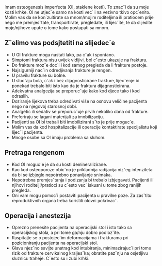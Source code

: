 Imam osteogenesis imperfecta (OI, staklene kosti).  To znacˇi da su moje kosti krhke.  OI ne utjecˇe samo na kosti vec´ i na vezivno tkivo opc´enito.  Molim vas da se kon´zultirate sa mnom/mojim roditeljima ili pratiocem prije nego me premjesˇtate, transportirate, pregledate, ili lijecˇite, te da slijedite moje/njihove upute o tome kako postupati sa mnom.

## Zˇelimo vas podsjtetiti na slijedec´e
- U OI frakture mogu nastati lako, pa cˇak i spontano.
- Simptomi fraktura nisu uvijek vidljivi, bol cˇesto ukazuje na frakturu.
- Do frakture mozˇe doc´i i kod samog pregleda da li frakture postoje.
- Najsigurniji nacˇin odredjivanja frakture je rengen.
- U pravilu frakture su bolne.
- U slucˇaju bola, cˇak i bez dijagnosticirane frakture, lijecˇenje bi ponekad trebalo biti isto kao da je fraktura dijagnosticirana.
- Adekvatna analgezija se preporucˇuje kako kod djece tako i kod odraslih.
- Doziranje lijekova treba određivati više na osnovu veličine pacijenta nego na njegovoj starosnoj dobi.
- Analgetic ili sedativ se preporucˇuje prvih nekoliko dana od frakture.
- Preferiraju se lagani materijali za imobilizaciju.
- Pacijenti sa OI bi trebali biti imobilizirani sˇto je prije moguc´e.
- Molim vas da kod hospitalizacije ili operacije kontaktirate specijalistu koji lijecˇi pacijenta.
- Mnoge osobe sa OI imaju problema sa sluhom.

## Pretraga rengenom
- Kod OI moguc´e je da su kosti demineralizirane.
- Kao kod osteoporoze obicˇno je prikladnija radijacija nizˇeg intenziteta da bi se izbjeglo nepotrebno ponavljanje snimaka.
- Nepotrebna premjesˇtanja i podizanja bi trebalo izbjegavati.  Pacijenti ili njihovi roditelji/pratioci su cˇesto vec´ iskusni u tome zbog ranijih pregleda.
- Oni vam mogu pomoc´i postaviti pacijenta u pravilne poze.  Za zasˇtitu reproduktivnih organa treba koristiti olovni pokrivacˇ.

## Operacija i anestezija
- Oprezno prenesite pacijenta na operacijski stol i isto tako sa operacijskog stola, a pri tome ga/nju dobro podlozˇite.
- Raspitajte se o postojec´im deformacijama i frakturama pri pozicioniranju pacijenta na operacijski stol.
- Glavu njezˇno savijte unatrag kod intubiranja, minimazirajuc´i pri tome rizik od frakture cervikalnog kraljesˇka; obratite pazˇnju na osjetljivu sluznicu traheje. Cˇesto su i zubi krhki.